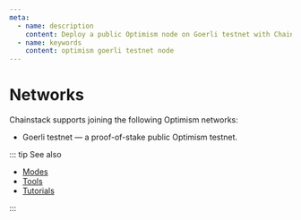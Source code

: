 ```yaml
---
meta:
  - name: description
    content: Deploy a public Optimism node on Goerli testnet with Chainstack in seconds.
  - name: keywords
    content: optimism goerli testnet node
---
```


# Networks

Chainstack supports joining the following Optimism networks:

* Goerli testnet — a proof-of-stake public Optimism testnet.

::: tip See also

* [Modes](/operations/optimism/modes)
* [Tools](/operations/optimism/tools)
* [Tutorials](/tutorials/optimism/)

:::
